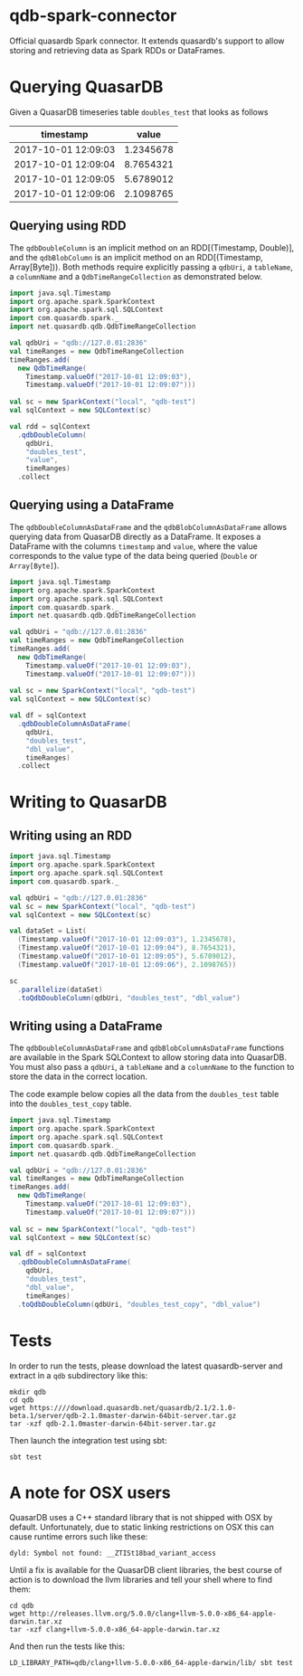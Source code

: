 # qdb-spark-connector
Official quasardb Spark connector. It extends quasardb's support to allow storing and retrieving data as Spark RDDs or DataFrames.

# Querying QuasarDB

Given a QuasarDB timeseries table `doubles_test` that looks as follows

| timestamp           | value     |
| ------------------- | --------- |
| 2017-10-01 12:09:03 | 1.2345678 |
| 2017-10-01 12:09:04 | 8.7654321 |
| 2017-10-01 12:09:05 | 5.6789012 |
| 2017-10-01 12:09:06 | 2.1098765 |

## Querying using RDD

The `qdbDoubleColumn` is an implicit method on an RDD[(Timestamp, Double)], and the `qdbBlobColumn` is an implicit method on an RDD[(Timestamp, Array[Byte])). Both methods require explicitly passing a `qdbUri`, a `tableName`, a `columnName` and a `QdbTimeRangeCollection` as demonstrated below.

```scala
import java.sql.Timestamp
import org.apache.spark.SparkContext
import org.apache.spark.sql.SQLContext
import com.quasardb.spark._
import net.quasardb.qdb.QdbTimeRangeCollection

val qdbUri = "qdb://127.0.01:2836"
val timeRanges = new QdbTimeRangeCollection
timeRanges.add(
  new QdbTimeRange(
    Timestamp.valueOf("2017-10-01 12:09:03"),
    Timestamp.valueOf("2017-10-01 12:09:07")))
    
val sc = new SparkContext("local", "qdb-test")
val sqlContext = new SQLContext(sc)

val rdd = sqlContext
  .qdbDoubleColumn(
    qdbUri,
    "doubles_test",
    "value",
    timeRanges)
  .collect
```

## Querying using a DataFrame

The `qdbDoubleColumnAsDataFrame` and the `qdbBlobColumnAsDataFrame` allows querying data from QuasarDB directly as a DataFrame. It exposes a DataFrame with the columns `timestamp` and `value`, where the value corresponds to the value type of the data being queried (`Double` or `Array[Byte]`).

```scala
import java.sql.Timestamp
import org.apache.spark.SparkContext
import org.apache.spark.sql.SQLContext
import com.quasardb.spark._
import net.quasardb.qdb.QdbTimeRangeCollection

val qdbUri = "qdb://127.0.01:2836"
val timeRanges = new QdbTimeRangeCollection
timeRanges.add(
  new QdbTimeRange(
    Timestamp.valueOf("2017-10-01 12:09:03"),
    Timestamp.valueOf("2017-10-01 12:09:07")))
    
val sc = new SparkContext("local", "qdb-test")
val sqlContext = new SQLContext(sc)

val df = sqlContext
  .qdbDoubleColumnAsDataFrame(
    qdbUri,
    "doubles_test",
    "dbl_value",
    timeRanges)
  .collect
```

# Writing to QuasarDB

## Writing using an RDD

```scala
import java.sql.Timestamp
import org.apache.spark.SparkContext
import org.apache.spark.sql.SQLContext
import com.quasardb.spark._

val qdbUri = "qdb://127.0.01:2836"    
val sc = new SparkContext("local", "qdb-test")
val sqlContext = new SQLContext(sc)

val dataSet = List(
  (Timestamp.valueOf("2017-10-01 12:09:03"), 1.2345678),
  (Timestamp.valueOf("2017-10-01 12:09:04"), 8.7654321),
  (Timestamp.valueOf("2017-10-01 12:09:05"), 5.6789012),
  (Timestamp.valueOf("2017-10-01 12:09:06"), 2.1098765))

sc
  .parallelize(dataSet)
  .toQdbDoubleColumn(qdbUri, "doubles_test", "dbl_value")
```
## Writing using a DataFrame

The `qdbDoubleColumnAsDataFrame` and `qdbBlobColumnAsDataFrame` functions are available in the Spark SQLContext to allow storing data into QuasarDB. You must also pass a `qdbUri`, a `tableName` and a `columnName` to the function to store the data in the correct location.

The code example below copies all the data from the `doubles_test` table into the `doubles_test_copy` table.

```scala
import java.sql.Timestamp
import org.apache.spark.SparkContext
import org.apache.spark.sql.SQLContext
import com.quasardb.spark._
import net.quasardb.qdb.QdbTimeRangeCollection

val qdbUri = "qdb://127.0.01:2836"
val timeRanges = new QdbTimeRangeCollection
timeRanges.add(
  new QdbTimeRange(
    Timestamp.valueOf("2017-10-01 12:09:03"),
    Timestamp.valueOf("2017-10-01 12:09:07")))
    
val sc = new SparkContext("local", "qdb-test")
val sqlContext = new SQLContext(sc)

val df = sqlContext
  .qdbDoubleColumnAsDataFrame(
    qdbUri,
    "doubles_test",
    "dbl_value",
    timeRanges)
  .toQdbDoubleColumn(qdbUri, "doubles_test_copy", "dbl_value")
  ```

# Tests

In order to run the tests, please download the latest quasardb-server and extract in a `qdb` subdirectory like this:

```
mkdir qdb
cd qdb
wget https:////download.quasardb.net/quasardb/2.1/2.1.0-beta.1/server/qdb-2.1.0master-darwin-64bit-server.tar.gz
tar -xzf qdb-2.1.0master-darwin-64bit-server.tar.gz
```

Then launch the integration test using sbt:

```
sbt test
```
# A note for OSX users

QuasarDB uses a C++ standard library that is not shipped with OSX by default. Unfortunately, due to static linking restrictions on OSX this can cause runtime errors such like these:

```
dyld: Symbol not found: __ZTISt18bad_variant_access
```

Until a fix is available for the QuasarDB client libraries, the best course of action is to download the llvm libraries and tell your shell where to find them:

```
cd qdb
wget http://releases.llvm.org/5.0.0/clang+llvm-5.0.0-x86_64-apple-darwin.tar.xz
tar -xzf clang+llvm-5.0.0-x86_64-apple-darwin.tar.xz
```

And then run the tests like this:

```
LD_LIBRARY_PATH=qdb/clang+llvm-5.0.0-x86_64-apple-darwin/lib/ sbt test
```
